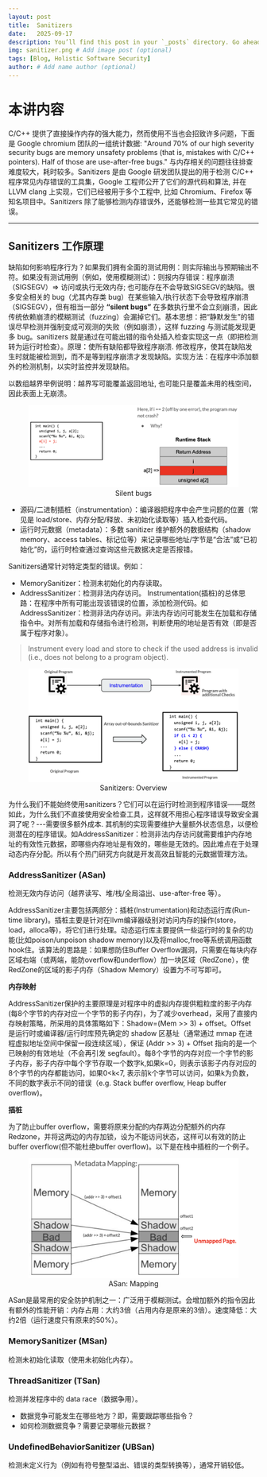 ```yaml
---
layout: post
title:  Sanitizers
date:   2025-09-17
description: You’ll find this post in your `_posts` directory. Go ahead and edit it and re-build the site to see your changes. # Add post description (optional)
img: sanitizer.png # Add image post (optional)
tags: [Blog, Holistic Software Security]
author: # Add name author (optional)
---
```

# 本讲内容

C/C++ 提供了直接操作内存的强大能力，然而使用不当也会招致许多问题，下面是 Google chromium 团队的一组统计数据: "Around 70% of our high severity security bugs are memory unsafety problems (that is, mistakes with C/C++ pointers). Half of those are use-after-free bugs." 与内存相关的问题往往排查难度较大，耗时较多。Sanitizers 是由 Google 研发团队提出的用于检测 C/C++ 程序常见内存错误的工具集，Google 工程师公开了它们的源代码和算法, 并在 LLVM clang 上实现，它们已经被用于多个工程中, 比如 Chromium、Firefox 等知名项目中。Sanitizers 除了能够检测内存错误外，还能够检测一些其它常见的错误。


---

## Sanitizers 工作原理

缺陷如何影响程序行为？如果我们拥有全面的测试用例：则实际输出与预期输出不符。如果没有测试用例（例如，使用模糊测试）：则报内存错误：程序崩溃（SIGSEGV）=> 访问或执行无效内存; 也可能存在不会导致SIGSEGV的缺陷。很多安全相关的 bug（尤其内存类 bug）在某些输入/执行状态下会导致程序崩溃（SIGSEGV），但有相当一部分 **“silent bugs”** 在多数执行里不会立刻崩溃，因此传统依赖崩溃的模糊测试（fuzzing）会漏掉它们。基本思想：把“静默发生”的错误尽早检测并强制变成可观测的失败（例如崩溃），这样 fuzzing 与测试能发现更多 bug。sanitizers 就是通过在可能出错的指令处插入检查实现这一点（即把检测转为运行时检查）。原理：使所有缺陷都导致程序崩溃. 修改程序，使其在缺陷发生时就能被检测到，而不是等到程序崩溃才发现缺陷。实现方法：在程序中添加额外的检测机制，以实时监控并发现缺陷。

以数组越界举例说明：越界写可能覆盖返回地址, 也可能只是覆盖未用的栈空间，因此表面上无崩溃。

<figure style="text-align: center;">
<img src="/assets/img/sn1.png" alt="" width="500">
<figcaption>Silent bugs</figcaption>
</figure>


- 源码/二进制插桩（instrumentation）：编译器把程序中会产生问题的位置（常见是 load/store、内存分配/释放、未初始化读取等）插入检查代码。
- 运行时元数据（metadata）：多数 sanitizer 维护额外的数据结构（shadow memory、access tables、标记位等）来记录哪些地址/字节是“合法”或“已初始化”的，运行时检查通过查询这些元数据决定是否报错。

Sanitizers通常针对特定类型的错误。例如：
- MemorySanitizer：检测未初始化的内存读取。
- AddressSanitizer：检测非法内存访问。
Instrumentation(插桩)的总体思路：在程序中所有可能出现该错误的位置，添加检测代码。如AddressSanitizer：检测非法内存访问。非法内存访问可能发生在加载和存储指令中。对所有加载和存储指令进行检测，判断使用的地址是否有效（即是否属于程序对象）。

> Instrument every load and store to check if the used address is invalid (i.e., does not belong to a program object).


<figure style="text-align: center;">
<img src="/assets/img/sn2.png" alt="" width="500">
<figcaption>Sanitizers: Overview</figcaption>
</figure>

为什么我们不能始终使用sanitizers？它们可以在运行时检测到程序错误——既然如此，为什么我们不直接使用安全检查工具，这样就不用担心程序错误导致安全漏洞了呢？---需要很多额外成本. 其机制的实现需要维护大量额外状态信息，以便检测潜在的程序错误。如AddressSanitizer：检测非法内存访问就需要维护内存地址的有效性元数据，即哪些内存地址是有效的，哪些是无效的。因此难点在于处理动态内存分配。所以有个热门研究方向就是开发高效且智能的元数据管理方法。

### AddressSanitizer (ASan)

检测无效内存访问（越界读写、堆/栈/全局溢出、use-after-free 等）。

AddressSanitizer主要包括两部分：插桩(Instrumentation)和动态运行库(Run-time library)。插桩主要是针对在llvm编译器级别对访问内存的操作(store，load，alloca等)，将它们进行处理。动态运行库主要提供一些运行时的复杂的功能(比如poison/unpoison shadow memory)以及将malloc,free等系统调用函数hook住。该算法的思路是：如果想防住Buffer Overflow漏洞，只需要在每块内存区域右端（或两端，能防overflow和underflow）加一块区域（RedZone），使RedZone的区域的影子内存（Shadow Memory）设置为不可写即可。

**内存映射**

AddressSanitizer保护的主要原理是对程序中的虚拟内存提供粗粒度的影子内存(每8个字节的内存对应一个字节的影子内存)，为了减少overhead，采用了直接内存映射策略，所采用的具体策略如下：Shadow=(Mem >> 3) + offset。Offset 是运行时或编译器/运行时库预先确定的 shadow 区基址（通常通过 mmap 在进程虚拟地址空间中保留一段连续区域），保证 (Addr >> 3) + Offset 指向的是一个已映射的有效地址（不会再引发 segfault）。每8个字节的内存对应一个字节的影子内存，影子内存中每个字节存取一个数字k,如果k=0，则表示该影子内存对应的8个字节的内存都能访问，如果0<k<7, 表示前k个字节可以访问，如果k为负数，不同的数字表示不同的错误（e.g. Stack buffer overflow, Heap buffer overflow)。

**插桩**

为了防止buffer overflow，需要将原来分配的内存两边分配额外的内存Redzone，并将这两边的内存加锁，设为不能访问状态，这样可以有效的防止buffer overflow(但不能杜绝buffer overflow)。以下是在栈中插桩的一个例子。



<figure style="text-align: center;">
<img src="/assets/img/sn3.png" alt="" width="500">
<figcaption>ASan: Mapping</figcaption>
</figure>


ASan是最常用的安全防护机制之一：广泛用于模糊测试。会增加额外的指令因此有额外的性能开销：内存占用：大约3倍（占用内存是原来的3倍）。速度降低：大约2倍（运行速度只有原来的50%）。

### MemorySanitizer (MSan)

检测未初始化读取（使用未初始化内存）。





### ThreadSanitizer (TSan)

检测并发程序中的 data race（数据争用）。

- 数据竞争可能发生在哪些地方？即，需要跟踪哪些指令？
- 如何检测数据竞争？需要记录哪些元数据？




### UndefinedBehaviorSanitizer (UBSan)

检测未定义行为（例如有符号整型溢出、错误的类型转换等），通常开销较低。